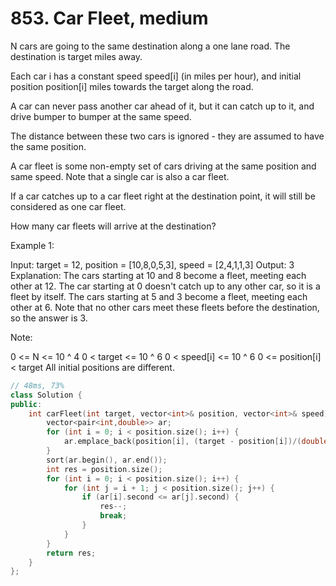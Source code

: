 # 853. Car Fleet, medium

N cars are going to the same destination along a one lane road.  The destination is target miles away.

Each car i has a constant speed speed[i] (in miles per hour), and initial position position[i] miles towards the target along the road.

A car can never pass another car ahead of it, but it can catch up to it, and drive bumper to bumper at the same speed.

The distance between these two cars is ignored - they are assumed to have the same position.

A car fleet is some non-empty set of cars driving at the same position and same speed.  Note that a single car is also a car fleet.

If a car catches up to a car fleet right at the destination point, it will still be considered as one car fleet.


How many car fleets will arrive at the destination?

 

Example 1:

Input: target = 12, position = [10,8,0,5,3], speed = [2,4,1,1,3]
Output: 3
Explanation:
The cars starting at 10 and 8 become a fleet, meeting each other at 12.
The car starting at 0 doesn't catch up to any other car, so it is a fleet by itself.
The cars starting at 5 and 3 become a fleet, meeting each other at 6.
Note that no other cars meet these fleets before the destination, so the answer is 3.

Note:

0 <= N <= 10 ^ 4
0 < target <= 10 ^ 6
0 < speed[i] <= 10 ^ 6
0 <= position[i] < target
All initial positions are different.

```c++
// 48ms, 73%
class Solution {
public:
    int carFleet(int target, vector<int>& position, vector<int>& speed) {
        vector<pair<int,double>> ar;
        for (int i = 0; i < position.size(); i++) {
            ar.emplace_back(position[i], (target - position[i])/(double)speed[i]);
        }
        sort(ar.begin(), ar.end());
        int res = position.size();
        for (int i = 0; i < position.size(); i++) {
            for (int j = i + 1; j < position.size(); j++) {
                if (ar[i].second <= ar[j].second) {
                    res--;
                    break;
                }
            }
        }
        return res;
    }
};
```